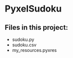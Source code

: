 PyxelSudoku
===========
Files in this project:
----------------------
* sudoku.py
* sudoku.csv
* my_resources.pyxres

